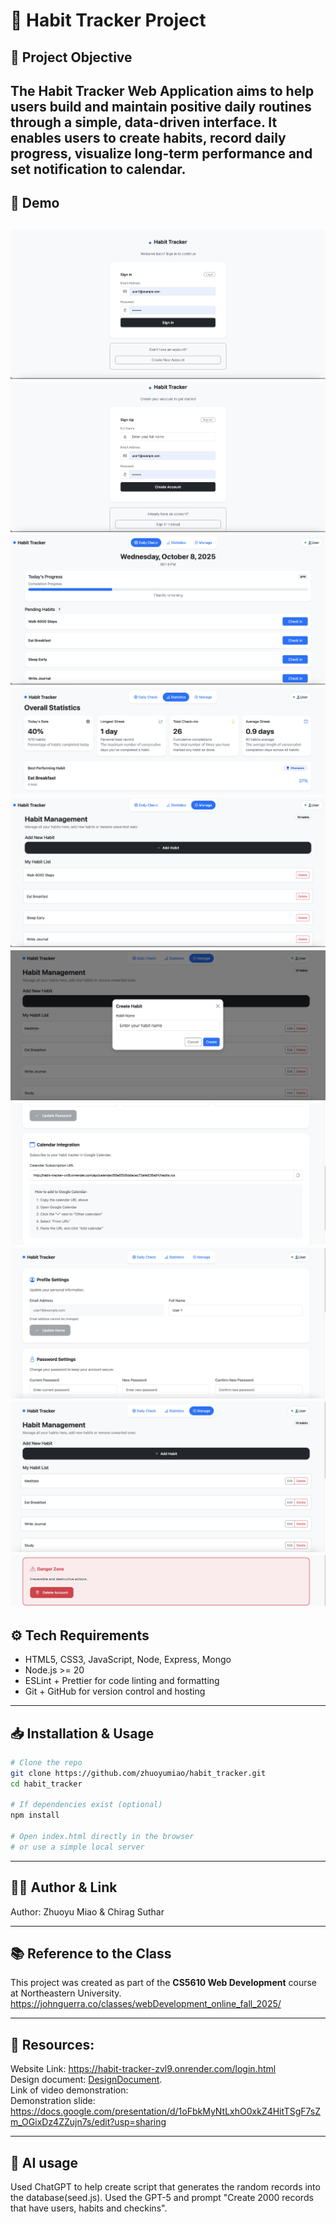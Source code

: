 # 🚀 Habit Tracker Project

## 🎯 Project Objective
The Habit Tracker Web Application aims to help users build and maintain positive daily routines through a simple, data-driven interface.
It enables users to create habits, record daily progress, visualize long-term performance and set notification to calendar.
---

## 📸 Demo
![Demo Screenshot1](resources/images/demo1.png)
![Demo Screenshot2](resources/images/demo2.png)
![Demo Screenshot3](resources/images/demo3.png)
![Demo Screenshot4](resources/images/demo4.png)
![Demo Screenshot5](resources/images/demo5.png)
![Demo Screenshot5](resources/images/demo6.png)
![Demo Screenshot5](resources/images/demo7.png)
![Demo Screenshot5](resources/images/demo8.png)
![Demo Screenshot5](resources/images/demo9.png)
![Demo Screenshot5](resources/images/demo10.png)
---

## ⚙️ Tech Requirements
- HTML5, CSS3, JavaScript, Node, Express, Mongo
- Node.js >= 20
- ESLint + Prettier for code linting and formatting
- Git + GitHub for version control and hosting

---

## 📥 Installation & Usage
```bash
# Clone the repo
git clone https://github.com/zhuoyumiao/habit_tracker.git
cd habit_tracker

# If dependencies exist (optional)
npm install

# Open index.html directly in the browser
# or use a simple local server
```

---

## 👩‍💻 Author & Link
Author: Zhuoyu Miao & Chirag Suthar

---

## 📚 Reference to the Class
This project was created as part of the **CS5610 Web Development** course at Northeastern University. https://johnguerra.co/classes/webDevelopment_online_fall_2025/

---

## 📝 Resources:
Website Link: https://habit-tracker-zvl9.onrender.com/login.html  
Design document: [DesignDocument](/resources/DesignDocument.docx).    
Link of video demonstration:    
Demonstration slide: https://docs.google.com/presentation/d/1oFbkMyNtLxhO0xkZ4HitTSgF7sZm_OGixDz4ZZujn7s/edit?usp=sharing    

---
## 🤖 AI usage
Used ChatGPT to help create script that generates the random records into the database(seed.js). Used the GPT-5 and prompt "Create 2000 records that have users, habits and checkins".
